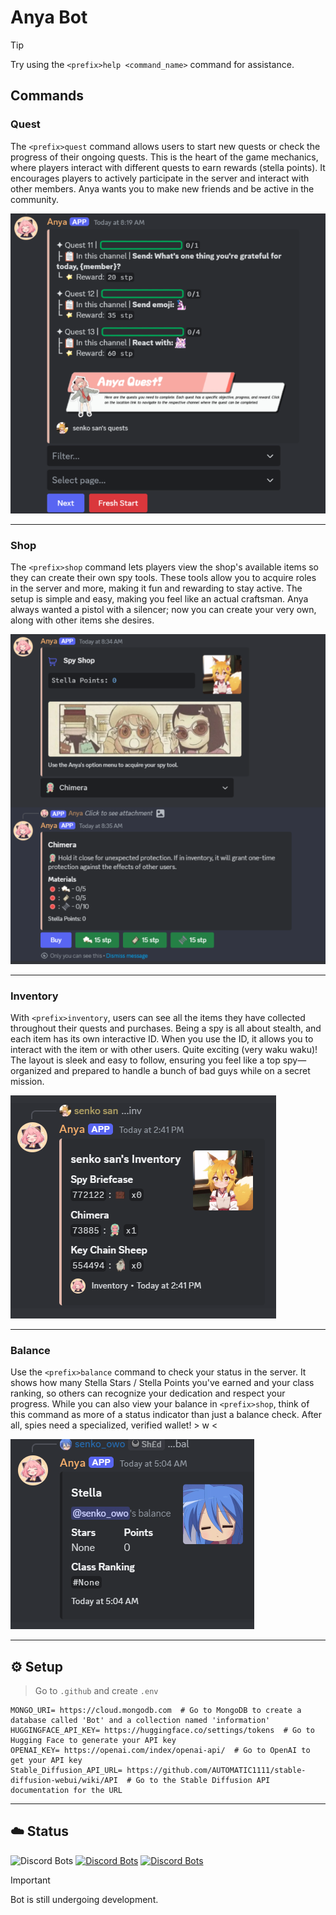 # Anya Bot

> [!TIP]  
> Try using the `<prefix>help <command_name>` command for assistance.

## Commands

### Quest
The `<prefix>quest` command allows users to start new quests or check the progress of their ongoing quests. This is the heart of the game mechanics, where players interact with different quests to earn rewards (stella points). It encourages players to actively participate in the server and interact with other members. Anya wants you to make new friends and be active in the community.

![Quest Image](.github/repo/images/quest.webp)

---

### Shop
The `<prefix>shop` command lets players view the shop's available items so they can create their own spy tools. These tools allow you to acquire roles in the server and more, making it fun and rewarding to stay active. The setup is simple and easy, making you feel like an actual craftsman. Anya always wanted a pistol with a silencer; now you can create your very own, along with other items she desires.

![Shop Image](.github/repo/images/shop.webp)

---

### Inventory
With `<prefix>inventory`, users can see all the items they have collected throughout their quests and purchases. Being a spy is all about stealth, and each item has its own interactive ID. When you use the ID, it allows you to interact with the item or with other users. Quite exciting (very waku waku)! The layout is sleek and easy to follow, ensuring you feel like a top spy—organized and prepared to handle a bunch of bad guys while on a secret mission.

![Inventory Image](.github/repo/images/inventory.webp)

---

### Balance
Use the `<prefix>balance` command to check your status in the server. It shows how many Stella Stars / Stella Points you've earned and your class ranking, so others can recognize your dedication and respect your progress. While you can also view your balance in `<prefix>shop`, think of this command as more of a status indicator than just a balance check. After all, spies need a specialized, verified wallet! > w <

![Balance Image](.github/repo/images/balance.webp)

---

## ⚙️ Setup

> Go to `.github` and create `.env`

```env
MONGO_URI= https://cloud.mongodb.com  # Go to MongoDB to create a database called 'Bot' and a collection named 'information'
HUGGINGFACE_API_KEY= https://huggingface.co/settings/tokens  # Go to Hugging Face to generate your API key
OPENAI_KEY= https://openai.com/index/openai-api/  # Go to OpenAI to get your API key
Stable_Diffusion_API_URL= https://github.com/AUTOMATIC1111/stable-diffusion-webui/wiki/API  # Go to the Stable Diffusion API documentation for the URL
```

---

## ☁️ Status

![Discord Bots](https://top.gg/api/widget/owner/1234247716243112100.svg)
[![Discord Bots](https://discordbots.org/api/widget/servers/1234247716243112100.svg?noavatar=true)](https://discordbots.org/bot/1234247716243112100)
[![Discord Bots](https://discordbots.org/api/widget/status/1234247716243112100.svg?noavatar=true)](https://discordbots.org/bot/1234247716243112100)

> [!IMPORTANT]  
> Bot is still undergoing development.
